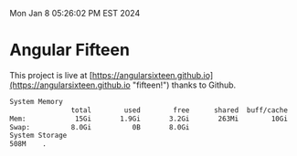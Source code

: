 Mon Jan  8 05:26:02 PM EST 2024

# Angular Fifteen


This project is live at [https://angularsixteen.github.io](https://angularsixteen.github.io "fifteen!") thanks to Github.

```bash
System Memory
               total        used        free      shared  buff/cache   available
Mem:            15Gi       1.9Gi       3.2Gi       263Mi        10Gi        13Gi
Swap:          8.0Gi          0B       8.0Gi
System Storage
508M	.
